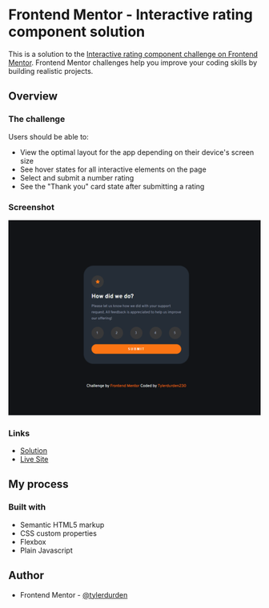 # Frontend Mentor - Interactive rating component solution

This is a solution to the [Interactive rating component challenge on Frontend Mentor](https://www.frontendmentor.io/challenges/interactive-rating-component-koxpeBUmI). Frontend Mentor challenges help you improve your coding skills by building realistic projects.

## Overview

### The challenge

Users should be able to:

- View the optimal layout for the app depending on their device's screen size
- See hover states for all interactive elements on the page
- Select and submit a number rating
- See the "Thank you" card state after submitting a rating

### Screenshot

![](./screenshot.png)

### Links

- [Solution](https://www.frontendmentor.io/solutions/interactive-rating-component-ZJqmKTyA2V#feedback)
- [Live Site](https://intratcomp.netlify.app/)

## My process

### Built with

- Semantic HTML5 markup
- CSS custom properties
- Flexbox
- Plain Javascript

## Author

- Frontend Mentor - [@tylerdurden](https://www.frontendmentor.io/profile/tylerdurden230)


